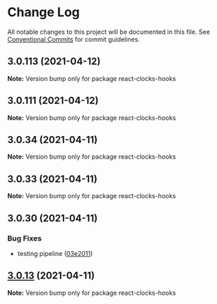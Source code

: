 # Change Log

All notable changes to this project will be documented in this file.
See [Conventional Commits](https://conventionalcommits.org) for commit guidelines.

## 3.0.113 (2021-04-12)

**Note:** Version bump only for package react-clocks-hooks

## 3.0.111 (2021-04-12)

**Note:** Version bump only for package react-clocks-hooks

## 3.0.34 (2021-04-11)

**Note:** Version bump only for package react-clocks-hooks

## 3.0.33 (2021-04-11)

**Note:** Version bump only for package react-clocks-hooks

## 3.0.30 (2021-04-11)

### Bug Fixes

- testing pipeline ([03e2011](https://github.com/appsparkler/my-storybooks/commit/03e2011ff209ade4e9d902a9ce9cb52e0786f82d))

## [3.0.13](https://github.com/appsparkler/my-storybooks/compare/v3.0.12...v3.0.13) (2021-04-11)

**Note:** Version bump only for package react-clocks-hooks
